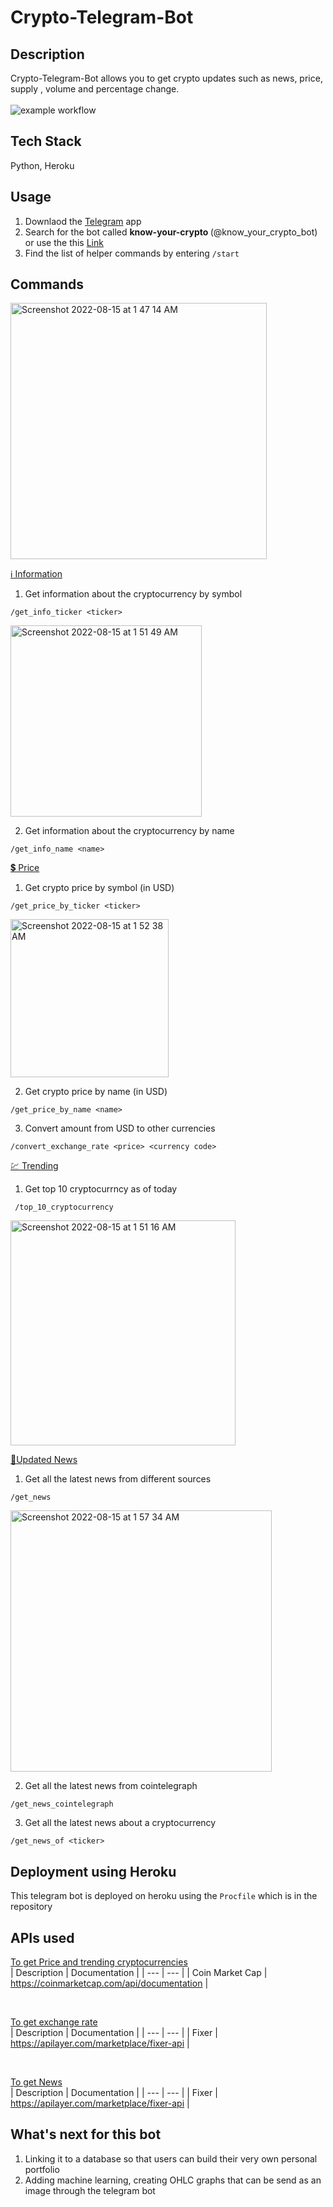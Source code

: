# Crypto-Telegram-Bot
## Description
Crypto-Telegram-Bot allows you to get crypto updates such as news, price, supply , volume and percentage change. 
<br>
<br>
![example workflow](https://img.shields.io/badge/Build%20in-Python-blue)

## Tech Stack
Python, Heroku 

## Usage
1. Downlaod the <a href = 'https://telegram.org/'>Telegram</a> app
2. Search for the bot called <strong> know-your-crypto </strong> (@know_your_crypto_bot) or use the this <a href = 'https://t.me/know_your_crypto_bot'>Link</a>
3. Find the list of helper commands by entering ```/start```

## Commands
<img width="410" alt="Screenshot 2022-08-15 at 1 47 14 AM" src="https://user-images.githubusercontent.com/85498185/184548714-140f4c8d-d9b6-4933-8a66-6c7c12529cec.png">

<ins> ℹ️ Information </ins>
1. Get information about the cryptocurrency by symbol
```
/get_info_ticker <ticker>
```
<img width="306" alt="Screenshot 2022-08-15 at 1 51 49 AM" src="https://user-images.githubusercontent.com/85498185/184548874-52c60e7a-3d2e-480e-975d-07b31e8bed3a.png">

2. Get information about the cryptocurrency by name
```
/get_info_name <name>
```
<ins> 💲 Price </ins>
1. Get crypto price by symbol (in USD)
```
/get_price_by_ticker <ticker>
```
<img width="253" alt="Screenshot 2022-08-15 at 1 52 38 AM" src="https://user-images.githubusercontent.com/85498185/184548887-c0be9317-43db-4d13-813d-336034c64a51.png">

2. Get crypto price by name (in USD)
```
/get_price_by_name <name>
```
3. Convert amount from USD to other currencies
```
/convert_exchange_rate <price> <currency code>
```
<ins> 💹 Trending </ins>
1. Get top 10 cryptocurrncy as of today
```
 /top_10_cryptocurrency
 ```
 <img width="360" alt="Screenshot 2022-08-15 at 1 51 16 AM" src="https://user-images.githubusercontent.com/85498185/184548859-818f59bc-bd10-451d-ac39-573f66294828.png">

<ins> 📰Updated News </ins>
1. Get all the latest news from different sources
```
/get_news
```
<img width="418" alt="Screenshot 2022-08-15 at 1 57 34 AM" src="https://user-images.githubusercontent.com/85498185/184549012-a3e8c09c-57c6-408f-aaba-6fe45aba9e11.png">

2. Get all the latest news from cointelegraph 
```
/get_news_cointelegraph
```
3. Get all the latest news about a cryptocurrency
```
/get_news_of <ticker>
```
## Deployment using Heroku
This telegram bot is deployed on heroku using the ```Procfile``` which is in the repository 

## APIs used
<ins> To get Price and trending cryptocurrencies </ins><br/>
| Description | Documentation |
| --- | --- |
| Coin Market Cap | https://coinmarketcap.com/api/documentation |

<br/>

<ins> To get exchange rate </ins> <br/>
| Description | Documentation |
| --- | --- |
| Fixer | https://apilayer.com/marketplace/fixer-api |


<br/>

<ins> To get News </ins> <br/>
| Description | Documentation |
| --- | --- |
| Fixer | https://apilayer.com/marketplace/fixer-api |



## What's next for this bot
1. Linking it to a database so that users can build their very own personal portfolio
2. Adding machine learning, creating OHLC graphs that can be send as an image through the telegram bot
